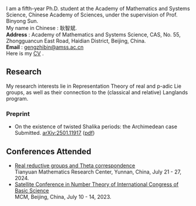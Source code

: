 I am a fifth-year Ph.D. student at the Academy of Mathematics and Systems Science, Chinese Academy of Sciences, under the supervision of Prof. Binyong Sun.  
My name in Chinese : 耿智斌.  
**Address** : Academy of Mathematics and Systems Science, CAS, No. 55, Zhongguancun East Road, Haidian District, Beijing, China.  
**Email** : gengzhibin@amss.ac.cn  
Here is my [<u>CV</u>](./CV241210.pdf) .

## Research
My research interests lie in Representation Theory of real and p-adic Lie groups, as well as their connection to the (classical and relative) Langlands program. 

### Preprint
- On the existence of twisted Shalika periods: the Archimedean case        
  Submitted. [<u>arXiv:2501.11917</u>](https://arxiv.org/abs/2501.11917) ([<u>pdf</u>](./Shalika_periods241231.pdf))

## Conferences Attended
- [<u>Real reductive groups and Theta correspondence</u>](http://tianyuan.amss.ac.cn/ztyt/info/2024/145230.html)         
  Tianyuan Mathematics Research Center, Yunnan, China, July 21 - 27, 2024.   
- [<u>Satellite Conference in Number Theory of International Congress of Basic Science</u>](https://satelliteconference2023.casconf.cn/)                 
  MCM, Beijing, China, July 10 - 14, 2023.  
